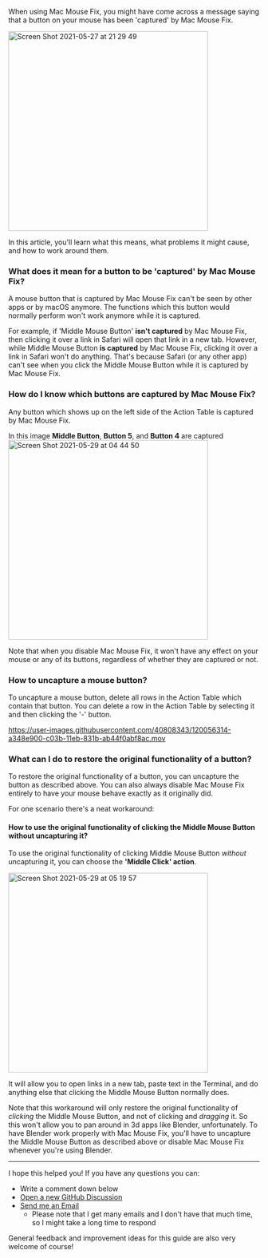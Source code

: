 <!-- THIS FILE IS AUTOMATICALLY GENERATED - EDITS WILL BE OVERRIDDEN -->
When using Mac Mouse Fix, you might have come across a message saying that a button on your mouse has been 'captured' by Mac Mouse Fix.

<img width="400" alt="Screen Shot 2021-05-27 at 21 29 49" src="https://user-images.githubusercontent.com/40808343/119886114-e79c9200-bf32-11eb-98a9-4a0e7daab465.png">

In this article, you'll learn what this means, what problems it might cause, and how to work around them.

### What does it mean for a button to be 'captured' by Mac Mouse Fix?

A mouse button that is captured by Mac Mouse Fix can't be seen by other apps or by macOS anymore.
The functions which this button would normally perform won't work anymore while it is captured.

For example, if 'Middle Mouse Button' **isn't captured** by Mac Mouse Fix, then clicking it over a link in Safari will open that link in a new tab.
However, while Middle Mouse Button **is captured** by Mac Mouse Fix, clicking it over a link in Safari won't do anything. 
That's because Safari (or any other app) can't see when you click the Middle Mouse Button while it is captured by Mac Mouse Fix.

### How do I know which buttons are captured by Mac Mouse Fix?

Any button which shows up on the left side of the Action Table is captured by Mac Mouse Fix.

In this image **Middle Button**, **Button 5**, and **Button 4** are captured
<img width="400" alt="Screen Shot 2021-05-29 at 04 44 50" src="https://user-images.githubusercontent.com/40808343/120055995-d8543c00-c039-11eb-8c7b-049608197272.png">

Note that when you disable Mac Mouse Fix, it won't have any effect on your mouse or any of its buttons, regardless of whether they are captured or not.

### How to uncapture a mouse button?

To uncapture a mouse button, delete all rows in the Action Table which contain that button. 
You can delete a row in the Action Table by selecting it and then clicking the '-' button.

https://user-images.githubusercontent.com/40808343/120056314-a348e900-c03b-11eb-831b-ab44f0abf8ac.mov

### What can I do to restore the original functionality of a button?

To restore the original functionality of a button, you can uncapture the button as described above. 
You can also always disable Mac Mouse Fix entirely to have your mouse behave exactly as it originally did.

For one scenario there's a neat workaround:

#### How to use the original functionality of clicking the Middle Mouse Button without uncapturing it?

To use the original functionality of clicking Middle Mouse Button _without_ uncapturing it, you can choose the **'Middle Click' action**.

<img width="400" alt="Screen Shot 2021-05-29 at 05 19 57" src="https://user-images.githubusercontent.com/40808343/120056598-97f6bd00-c03d-11eb-9784-e4a428910fb4.png">

It will allow you to open links in a new tab, paste text in the Terminal, and do anything else that clicking the Middle Mouse Button normally does.

Note that this workaround will only restore the original functionality of _clicking_ the Middle Mouse Button, and not of clicking and _dragging_ it. 
So this won't allow you to pan around in 3d apps like Blender, unfortunately. 
To have Blender work properly with Mac Mouse Fix, you'll have to uncapture the Middle Mouse Button as described above or disable Mac Mouse Fix whenever you're using Blender.

<!-- Hint: You can also assign the 'Middle Click' action to other any other trigger like 'Button 4 Hold' etc. Learn more about triggers in this guide -->

---

I hope this helped you! If you have any questions you can:
- Write a comment down below
- [Open a new GitHub Discussion](https://github.com/noah-nuebling/mac-mouse-fix/discussions)
- [Send me an Email](mailto:noah.n.public@gmail.com?)
  - Please note that I get many emails and I don't have that much time, so I might take a long time to respond

General feedback and improvement ideas for this guide are also very welcome of course!